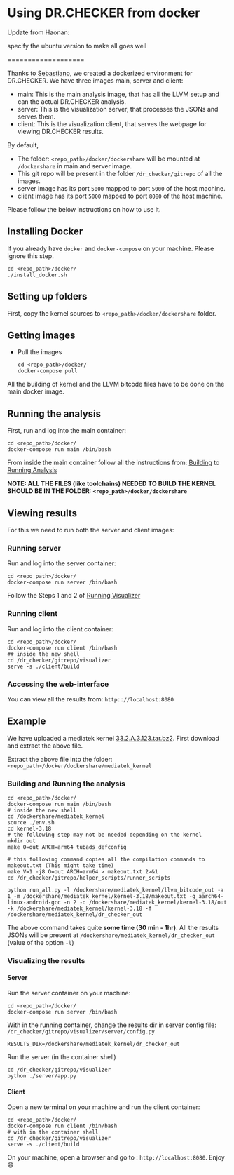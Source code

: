 Using DR.CHECKER from docker
===================

Update from Haonan:

specify the ubuntu version to make all goes well

===================

Thanks to [Sebastiano](https://github.com/Phat3), we created a dockerized environment for DR.CHECKER. 
We have three images main, server and client:
* main: This is the main analysis image, that has all the LLVM setup and can the actual DR.CHECKER analysis.
* server: This is the visualization server, that processes the JSONs and serves them.
* client: This is the visualization client, that serves the webpage for viewing DR.CHECKER results.

By default,
* The folder: `<repo_path>/docker/dockershare` will be mounted at `/dockershare` in main and server image.
* This git repo will be present in the folder `/dr_checker/gitrepo` of all the images.
* server image has its port `5000` mapped to port `5000` of the host machine.
* client image has its port `5000` mapped to port `8080` of the host machine.

Please follow the below instructions on how to use it.

## Installing Docker
If you already have `docker` and `docker-compose` on your machine. Please ignore this step.
```
cd <repo_path>/docker/
./install_docker.sh
```
## Setting up folders
First, copy the kernel sources to `<repo_path>/docker/dockershare` folder.
## Getting images
* Pull the images
   ```
   cd <repo_path>/docker/
   docker-compose pull
   ```
All the building of kernel and the LLVM bitcode files have to be done on the main docker image.
## Running the analysis
First, run and log into the main container:
```
cd <repo_path>/docker/
docker-compose run main /bin/bash
```
From inside the main container follow all the instructions from: [Building](https://github.com/ucsb-seclab/dr_checker#2-building) to [Running Analysis](https://github.com/ucsb-seclab/dr_checker#32-running-drchecker-analysis)

**NOTE: ALL THE FILES (like toolchains) NEEDED TO BUILD THE KERNEL SHOULD BE IN THE FOLDER: `<repo_path>/docker/dockershare`**
## Viewing results
For this we need to run both the server and client images:
### Running server
Run and log into the server container:
```
cd <repo_path>/docker/
docker-compose run server /bin/bash
```
Follow the Steps 1 and 2 of [Running Visualizer](https://github.com/ucsb-seclab/dr_checker/tree/speedy/visualizer#running-the-visualizer)
### Running client
Run and log into the client container:
```
cd <repo_path>/docker/
docker-compose run client /bin/bash
## inside the new shell
cd /dr_checker/gitrepo/visualizer
serve -s ./client/build
```

### Accessing the web-interface
You can view all the results from: `http:://localhost:8080`
## Example
We have uploaded a mediatek kernel [33.2.A.3.123.tar.bz2](https://drive.google.com/open?id=0B4XwT5D6qkNmLXdNTk93MjU3SWM). 
First download and extract the above file.

Extract the above file into the folder: `<repo_path>/docker/dockershare/mediatek_kernel`

### Building and Running the analysis
```
cd <repo_path>/docker/
docker-compose run main /bin/bash
# inside the new shell
cd /dockershare/mediatek_kernel
source ./env.sh
cd kernel-3.18
# the following step may not be needed depending on the kernel
mkdir out
make O=out ARCH=arm64 tubads_defconfig

# this following command copies all the compilation commands to makeout.txt (This might take time)
make V=1 -j8 O=out ARCH=arm64 > makeout.txt 2>&1
cd /dr_checker/gitrepo/helper_scripts/runner_scripts

python run_all.py -l /dockershare/mediatek_kernel/llvm_bitcode_out -a 1 -m /dockershare/mediatek_kernel/kernel-3.18/makeout.txt -g aarch64-linux-android-gcc -n 2 -o /dockershare/mediatek_kernel/kernel-3.18/out -k /dockershare/mediatek_kernel/kernel-3.18 -f /dockershare/mediatek_kernel/dr_checker_out
```
The above command takes quite **some time (30 min - 1hr)**.
All the results JSONs will be present at `/dockershare/mediatek_kernel/dr_checker_out` (value of the option `-l`)

### Visualizing the results
#### Server
Run the server container on your machine:
```
cd <repo_path>/docker/
docker-compose run server /bin/bash
```
With in the running container, change the results dir in server config file: `/dr_checker/gitrepo/visualizer/server/config.py`
```
RESULTS_DIR=/dockershare/mediatek_kernel/dr_checker_out
```
Run the server (in the container shell)
```
cd /dr_checker/gitrepo/visualizer
python ./server/app.py
```
#### Client
Open a new terminal on your machine and run the client container:
```
cd <repo_path>/docker/
docker-compose run client /bin/bash
# with in the container shell
cd /dr_checker/gitrepo/visualizer
serve -s ./client/build
```

On your machine, open a browser and go to : `http://localhost:8080`. Enjoy :smile:


